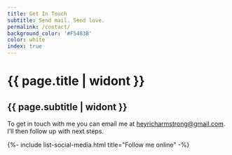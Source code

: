 ```yaml
---
title: Get In Touch
subtitle: Send mail. Send love.
permalink: /contact/
background_color: '#F5483B'
color: white
index: true
---
```

# {{ page.title | widont }}
## {{ page.subtitle | widont }}

To get in touch with me you can email me at heyricharmstrong@gmail.com.  
I’ll then follow up with next steps.


{%- include list-social-media.html title="Follow me online" -%}